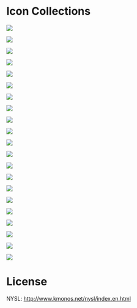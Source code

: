 # Icon Collections

![](https://raw.githubusercontent.com/mattn/mattn-icons/master/logo.png)

![](https://raw.githubusercontent.com/mattn/mattn-icons/master/logo_angree.png)

![](https://raw.githubusercontent.com/mattn/mattn-icons/master/logo_excite.png)

![](https://raw.githubusercontent.com/mattn/mattn-icons/master/logo_green.png)

![](https://raw.githubusercontent.com/mattn/mattn-icons/master/logo_high.png)

![](https://raw.githubusercontent.com/mattn/mattn-icons/master/logo_low.png)

![](https://raw.githubusercontent.com/mattn/mattn-icons/master/logo_climbing.png)

![](https://raw.githubusercontent.com/mattn/mattn-icons/master/logo_iron_hand.png)

![](https://raw.githubusercontent.com/mattn/mattn-icons/master/logo_itai.png)

![](https://raw.githubusercontent.com/mattn/mattn-icons/master/logo_mohawk.png)

![](https://raw.githubusercontent.com/mattn/mattn-icons/master/logo_mozaic.png)

![](https://raw.githubusercontent.com/mattn/mattn-icons/master/logo_mr_fuji.png)

![](https://raw.githubusercontent.com/mattn/mattn-icons/master/logo_okan.png)

![](https://raw.githubusercontent.com/mattn/mattn-icons/master/logo_onesan.png)

![](https://raw.githubusercontent.com/mattn/mattn-icons/master/logo_onisan.png)

![](https://raw.githubusercontent.com/mattn/mattn-icons/master/logo_pressure1.png)

![](https://raw.githubusercontent.com/mattn/mattn-icons/master/logo_pressure2.png)

![](https://raw.githubusercontent.com/mattn/mattn-icons/master/logo_pressure3.png)

![](https://raw.githubusercontent.com/mattn/mattn-icons/master/logo_ramen_man.png)

![](https://raw.githubusercontent.com/mattn/mattn-icons/master/logo_unko.png)

![](https://raw.githubusercontent.com/mattn/mattn-icons/master/logo_wanted.png)

# License

NYSL: http://www.kmonos.net/nysl/index.en.html

